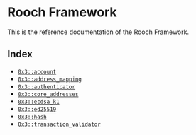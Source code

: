 
<a name="@Rooch_Framework_0"></a>

# Rooch Framework


This is the reference documentation of the Rooch Framework.


<a name="@Index_1"></a>

## Index


-  [`0x3::account`](account.md#0x3_account)
-  [`0x3::address_mapping`](address_mapping.md#0x3_address_mapping)
-  [`0x3::authenticator`](authenticator.md#0x3_authenticator)
-  [`0x3::core_addresses`](core_addresses.md#0x3_core_addresses)
-  [`0x3::ecdsa_k1`](ecdsa_k1.md#0x3_ecdsa_k1)
-  [`0x3::ed25519`](ed25519.md#0x3_ed25519)
-  [`0x3::hash`](hash.md#0x3_hash)
-  [`0x3::transaction_validator`](transaction_validator.md#0x3_transaction_validator)
